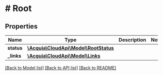 # # Root

## Properties

Name | Type | Description | Notes
------------ | ------------- | ------------- | -------------
**status** | [**\Acquia\CloudApi\Model\RootStatus**](RootStatus.md) |  |
**_links** | [**\Acquia\CloudApi\Model\Links**](Links.md) |  |

[[Back to Model list]](../../README.md#models) [[Back to API list]](../../README.md#endpoints) [[Back to README]](../../README.md)
